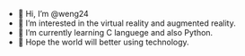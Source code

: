 - 👋 Hi, I’m @weng24
- 👀 I’m interested in the virtual reality and augmented reality.
- 🌱 I’m currently learning C languege and also Python.
- 💞️ Hope the world will better using technology.

<!---
weng24/weng24 is a ✨ special ✨ repository because its `README.md` (this file) appears on your GitHub profile.
You can click the Preview link to take a look at your changes.
--->
